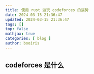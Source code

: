 ```yaml
---
title: 使用 rust 游玩 codeforces 的姿势 
date: 2024-03-15 21:36:47 
updated: 2024-03-15 21:36:47 
tags: [] 
top: false
mathjax: true
categories: [ blog ]
author: booiris
---
```

## codeforces 是什么


